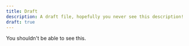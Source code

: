 ```yaml
---
title: Draft
description: A draft file, hopefully you never see this description!
draft: true
---
```


You shouldn't be able to see this. 
